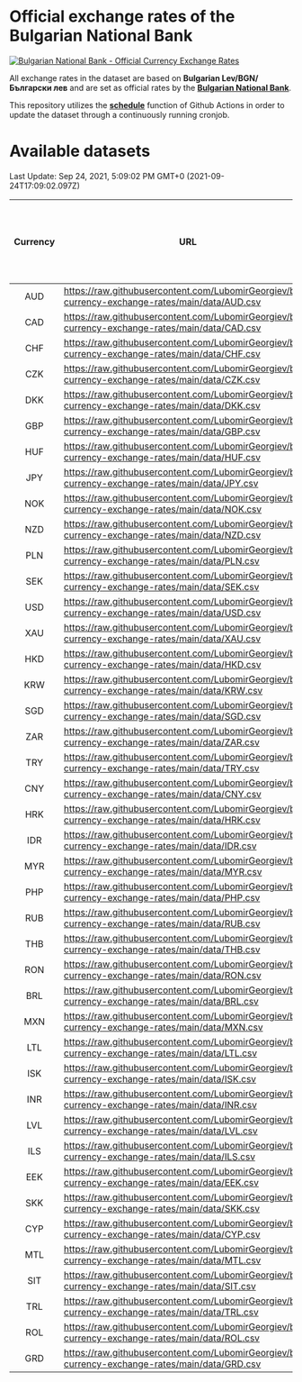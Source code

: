 # Official exchange rates of the Bulgarian National Bank

[![Bulgarian National Bank - Official Currency Exchange Rates](https://github.com/LubomirGeorgiev/bnb-currency-exchange-rates/actions/workflows/update-rates.yml/badge.svg?branch=main)](https://github.com/LubomirGeorgiev/bnb-currency-exchange-rates/actions/workflows/update-rates.yml)

All exchange rates in the dataset are based on **Bulgarian Lev/BGN/Български лев** and are set as official rates by the [**Bulgarian National Bank**](https://www.bnb.bg/Statistics/StExternalSector/StExchangeRates/StERForeignCurrencies/index.htm?toLang=_EN).

This repository utilizes the [**schedule**](https://docs.github.com/en/actions/reference/events-that-trigger-workflows) function of Github Actions in order to update the dataset through a continuously running cronjob.

# Available datasets

<!-- START LINKS (DO NOT EVER FU*ING DELETE THIS COMMENT FOR THE LOVE OF YOUR LIFE!!! IF YOU ARE CURIOS HOW IT WORKS, YOU CAN HAVE A LOOK AT ./src/updateReadme.ts) -->

Last Update: Sep 24, 2021, 5:09:02 PM GMT+0 (2021-09-24T17:09:02.097Z)

| Currency | URL                                                                                             | Number of records | Number of missing days that were filled in |
| :------: | ----------------------------------------------------------------------------------------------- | :---------------: | :----------------------------------------: |
|   AUD    | https://raw.githubusercontent.com/LubomirGeorgiev/bnb-currency-exchange-rates/main/data/AUD.csv |       7658        |                    2359                    |
|   CAD    | https://raw.githubusercontent.com/LubomirGeorgiev/bnb-currency-exchange-rates/main/data/CAD.csv |       7658        |                    2359                    |
|   CHF    | https://raw.githubusercontent.com/LubomirGeorgiev/bnb-currency-exchange-rates/main/data/CHF.csv |       7658        |                    2359                    |
|   CZK    | https://raw.githubusercontent.com/LubomirGeorgiev/bnb-currency-exchange-rates/main/data/CZK.csv |       7658        |                    2359                    |
|   DKK    | https://raw.githubusercontent.com/LubomirGeorgiev/bnb-currency-exchange-rates/main/data/DKK.csv |       7658        |                    2359                    |
|   GBP    | https://raw.githubusercontent.com/LubomirGeorgiev/bnb-currency-exchange-rates/main/data/GBP.csv |       7658        |                    2359                    |
|   HUF    | https://raw.githubusercontent.com/LubomirGeorgiev/bnb-currency-exchange-rates/main/data/HUF.csv |       7658        |                    2359                    |
|   JPY    | https://raw.githubusercontent.com/LubomirGeorgiev/bnb-currency-exchange-rates/main/data/JPY.csv |       7658        |                    2359                    |
|   NOK    | https://raw.githubusercontent.com/LubomirGeorgiev/bnb-currency-exchange-rates/main/data/NOK.csv |       7658        |                    2359                    |
|   NZD    | https://raw.githubusercontent.com/LubomirGeorgiev/bnb-currency-exchange-rates/main/data/NZD.csv |       7658        |                    2359                    |
|   PLN    | https://raw.githubusercontent.com/LubomirGeorgiev/bnb-currency-exchange-rates/main/data/PLN.csv |       7658        |                    2359                    |
|   SEK    | https://raw.githubusercontent.com/LubomirGeorgiev/bnb-currency-exchange-rates/main/data/SEK.csv |       7658        |                    2359                    |
|   USD    | https://raw.githubusercontent.com/LubomirGeorgiev/bnb-currency-exchange-rates/main/data/USD.csv |       7658        |                    2359                    |
|   XAU    | https://raw.githubusercontent.com/LubomirGeorgiev/bnb-currency-exchange-rates/main/data/XAU.csv |       7658        |                    2361                    |
|   HKD    | https://raw.githubusercontent.com/LubomirGeorgiev/bnb-currency-exchange-rates/main/data/HKD.csv |       7356        |                    2268                    |
|   KRW    | https://raw.githubusercontent.com/LubomirGeorgiev/bnb-currency-exchange-rates/main/data/KRW.csv |       7356        |                    2268                    |
|   SGD    | https://raw.githubusercontent.com/LubomirGeorgiev/bnb-currency-exchange-rates/main/data/SGD.csv |       7356        |                    2268                    |
|   ZAR    | https://raw.githubusercontent.com/LubomirGeorgiev/bnb-currency-exchange-rates/main/data/ZAR.csv |       7356        |                    2268                    |
|   TRY    | https://raw.githubusercontent.com/LubomirGeorgiev/bnb-currency-exchange-rates/main/data/TRY.csv |       6086        |                    1881                    |
|   CNY    | https://raw.githubusercontent.com/LubomirGeorgiev/bnb-currency-exchange-rates/main/data/CNY.csv |       5966        |                    1845                    |
|   HRK    | https://raw.githubusercontent.com/LubomirGeorgiev/bnb-currency-exchange-rates/main/data/HRK.csv |       5966        |                    1845                    |
|   IDR    | https://raw.githubusercontent.com/LubomirGeorgiev/bnb-currency-exchange-rates/main/data/IDR.csv |       5966        |                    1845                    |
|   MYR    | https://raw.githubusercontent.com/LubomirGeorgiev/bnb-currency-exchange-rates/main/data/MYR.csv |       5966        |                    1845                    |
|   PHP    | https://raw.githubusercontent.com/LubomirGeorgiev/bnb-currency-exchange-rates/main/data/PHP.csv |       5966        |                    1845                    |
|   RUB    | https://raw.githubusercontent.com/LubomirGeorgiev/bnb-currency-exchange-rates/main/data/RUB.csv |       5966        |                    1845                    |
|   THB    | https://raw.githubusercontent.com/LubomirGeorgiev/bnb-currency-exchange-rates/main/data/THB.csv |       5966        |                    1845                    |
|   RON    | https://raw.githubusercontent.com/LubomirGeorgiev/bnb-currency-exchange-rates/main/data/RON.csv |       5907        |                    1827                    |
|   BRL    | https://raw.githubusercontent.com/LubomirGeorgiev/bnb-currency-exchange-rates/main/data/BRL.csv |       4996        |                    1548                    |
|   MXN    | https://raw.githubusercontent.com/LubomirGeorgiev/bnb-currency-exchange-rates/main/data/MXN.csv |       4996        |                    1548                    |
|   LTL    | https://raw.githubusercontent.com/LubomirGeorgiev/bnb-currency-exchange-rates/main/data/LTL.csv |       4908        |                    1502                    |
|   ISK    | https://raw.githubusercontent.com/LubomirGeorgiev/bnb-currency-exchange-rates/main/data/ISK.csv |       4657        |                    1436                    |
|   INR    | https://raw.githubusercontent.com/LubomirGeorgiev/bnb-currency-exchange-rates/main/data/INR.csv |       4629        |                    1434                    |
|   LVL    | https://raw.githubusercontent.com/LubomirGeorgiev/bnb-currency-exchange-rates/main/data/LVL.csv |       4543        |                    1388                    |
|   ILS    | https://raw.githubusercontent.com/LubomirGeorgiev/bnb-currency-exchange-rates/main/data/ILS.csv |       3903        |                    1213                    |
|   EEK    | https://raw.githubusercontent.com/LubomirGeorgiev/bnb-currency-exchange-rates/main/data/EEK.csv |       3752        |                    1143                    |
|   SKK    | https://raw.githubusercontent.com/LubomirGeorgiev/bnb-currency-exchange-rates/main/data/SKK.csv |       2722        |                    829                     |
|   CYP    | https://raw.githubusercontent.com/LubomirGeorgiev/bnb-currency-exchange-rates/main/data/CYP.csv |       2658        |                    807                     |
|   MTL    | https://raw.githubusercontent.com/LubomirGeorgiev/bnb-currency-exchange-rates/main/data/MTL.csv |       2356        |                    716                     |
|   SIT    | https://raw.githubusercontent.com/LubomirGeorgiev/bnb-currency-exchange-rates/main/data/SIT.csv |       2294        |                    695                     |
|   TRL    | https://raw.githubusercontent.com/LubomirGeorgiev/bnb-currency-exchange-rates/main/data/TRL.csv |       1570        |                    476                     |
|   ROL    | https://raw.githubusercontent.com/LubomirGeorgiev/bnb-currency-exchange-rates/main/data/ROL.csv |       1449        |                    441                     |
|   GRD    | https://raw.githubusercontent.com/LubomirGeorgiev/bnb-currency-exchange-rates/main/data/GRD.csv |        361        |                    109                     |

<!-- END LINKS (DO NOT EVER FU*ING DELETE THIS COMMENT FOR THE LOVE OF YOUR LIFE!!! IF YOU ARE CURIOS HOW IT WORKS, YOU CAN HAVE A LOOK AT ./src/updateReadme.ts) -->
